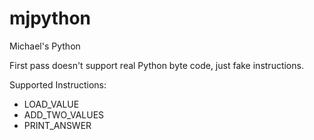 # mjpython
Michael's Python

First pass doesn't support real Python byte code, just fake instructions.

Supported Instructions:
- LOAD_VALUE
- ADD_TWO_VALUES
- PRINT_ANSWER
